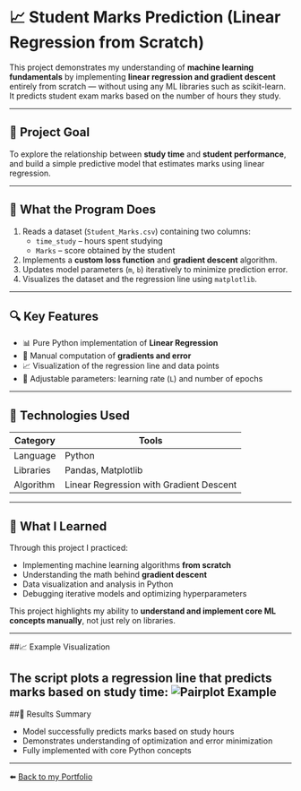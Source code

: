 # 📈 Student Marks Prediction (Linear Regression from Scratch)

This project demonstrates my understanding of **machine learning fundamentals** by implementing **linear regression and gradient descent** entirely from scratch — without using any ML libraries such as scikit-learn.  
It predicts student exam marks based on the number of hours they study.

---

## 🎯 Project Goal

To explore the relationship between **study time** and **student performance**, and build a simple predictive model that estimates marks using linear regression.

---

## 🧠 What the Program Does

1. Reads a dataset (`Student_Marks.csv`) containing two columns:  
   - `time_study` – hours spent studying  
   - `Marks` – score obtained by the student  
2. Implements a **custom loss function** and **gradient descent** algorithm.  
3. Updates model parameters (`m`, `b`) iteratively to minimize prediction error.  
4. Visualizes the dataset and the regression line using `matplotlib`.

---

## 🔍 Key Features

- 📊 Pure Python implementation of **Linear Regression**  
- 🔢 Manual computation of **gradients and error**  
- 📈 Visualization of the regression line and data points  
- 🧮 Adjustable parameters: learning rate (`L`) and number of epochs

---

## 🧰 Technologies Used

| Category | Tools |
|-----------|-------|
| Language | Python |
| Libraries | Pandas, Matplotlib |
| Algorithm | Linear Regression with Gradient Descent |

---

## 🚀 What I Learned

Through this project I practiced:
- Implementing machine learning algorithms **from scratch**  
- Understanding the math behind **gradient descent**  
- Data visualization and analysis in Python  
- Debugging iterative models and optimizing hyperparameters  

This project highlights my ability to **understand and implement core ML concepts manually**, not just rely on libraries.

---

##📈 Example Visualization

The script plots a regression line that predicts marks based on study time:
![Pairplot Example](pairplot.png)
---
##🏁 Results Summary

-  Model successfully predicts marks based on study hours
-  Demonstrates understanding of optimization and error minimization
-  Fully implemented with core Python concepts

---

⬅️ [Back to my Portfolio](https://github.com/PiotrWilkowski/portfolio)
